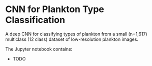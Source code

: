 # CNN for Plankton Type Classification
A deep CNN for classifying types of plankton from a small (n=1,617) multiclass (12 class) dataset of low-resolution plankton images.

The Jupyter notebook contains:
* TODO
